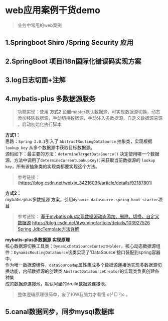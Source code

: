 # web应用案例干货demo

> 业务中常用的web案例

## 1.Springboot Shiro /Spring Security 应用



## 2.SpringBoot 项目i18n国际化错误码实现方案


## 3.log日志切面+注解


## 4.mybatis-plus 多数据源服务
> 功能实现：使用 **方式2**
> 设置master默认数据源，可实现数据源切换，动态添加移除数据源，手动切换数据源，手动注入多数据源，自定义数据源来源  
，启动初始化执行脚本

**方式1：**  
思路：`Spring 2.0.1`引入了 `AbstractRoutingDataSource` 抽象类，实现根据 `lookup key` 从多个数据源中获取目标数据源。  
源码如下：最主要的方法：`determineTargetDataSource()` 决定使用哪一个数据源，方法中调用了`determineCurrentLookupKey()`来获取当前数据源的 `lookup key`，所有该抽象类的实现类都要实现这个方法。

> 参考链接： 
> (https://blog.csdn.net/weixin_34216036/article/details/92187801)

**方式2：**  
mybatis-plus多数据源 方案，引用`dynamic-datasource-spring-boot-starter`项目

> 参考链接： 
> [基于mybatis plus实现数据源动态添加、删除、切换，自定义数据源](https://blog.csdn.net/qq_38721537/article/details/121434339)
> https://blog.csdn.net/itwxming/article/details/103927526
> [Spring JdbcTemplate方法详解](https://blog.csdn.net/dyllove98/article/details/7772463)  

**mybatis-plus多数据源 实现原理**  
核心数据源切换工具类：`DynamicDataSourceContextHolder`，核心动态数据源组件：`DynamicRoutingDataSource`该类实现了'DataSource'接口装配到spring容器中，  
作为唯一数据源组件，`dataSourceMap`属性集成多个数据源连接池实现多数据源切换功能，内部数据源的创建类  `AbstractDataSourceCreator`的实现类负责创建各种集  
成的数据源连接池，默认阿里的druild数据源连接池。

> 整体逻辑原理很简单，废了10W我脑力才看懂 o(╯□╰)o 。

## 5.canal数据同步，同步mysql数据库